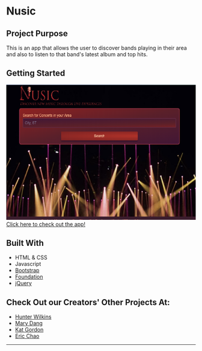# Nusic

## Project Purpose 
This is an app that allows the user to discover bands playing in their area and also to listen to that band's latest album and top hits.

## Getting Started
<img src='assets/images/FinalProduct.png'><br>
[Click here to check out the app!](https://hunterwilkins.github.io/project_one/)

## Built With
- HTML & CSS
- Javascript
- [Bootstrap](https://getbootstrap.com/)
- [Foundation](https://foundation.zurb.com/)
- [jQuery](https://jquery.com/download/)

## Check Out our Creators' Other Projects At:
- [Hunter Wilkins](https://github.com/HunterWilkins)
- [Mary Dang](https://github.com/mkd454)
- [Kat Gordon](https://github.com/Katgordon)
- [Eric Chao](https://github.com/echao2012)

- - -
